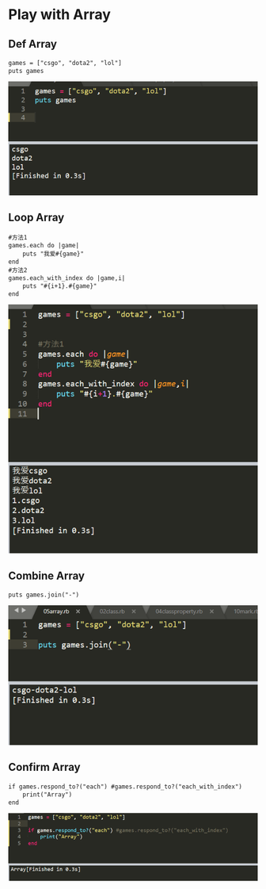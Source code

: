 # Play with Array

## Def  Array

```text
games = ["csgo", "dota2", "lol"]
puts games
```

![](../.gitbook/assets/image%20%2887%29.png)

## Loop Array

```text
#方法1
games.each do |game|
    puts "我爱#{game}"
end
#方法2
games.each_with_index do |game,i|
	puts "#{i+1}.#{game}"
end
```

![](../.gitbook/assets/image%20%2861%29.png)

## Combine Array

```text
puts games.join("-")
```

![](../.gitbook/assets/image%20%2873%29.png)

## Confirm Array

```text
if games.respond_to?("each") #games.respond_to?("each_with_index")
	print("Array")
end
```

![](../.gitbook/assets/image%20%2824%29.png)

